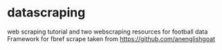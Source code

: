 # datascraping
web scraping tutorial and two webscraping resources for football data
Framework for fbref scrape taken from https://github.com/anenglishgoat


